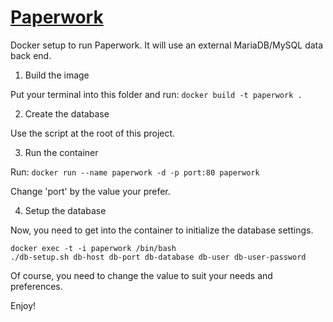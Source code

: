 # [Paperwork](http://paperwork.rocks/)

Docker setup to run Paperwork. It will use an external MariaDB/MySQL data back end.

1. Build the image

Put your terminal into this folder and run: 
```docker build -t paperwork .```

2. Create the database

Use the script at the root of this project.

3. Run the container

Run:
```docker run --name paperwork -d -p port:80 paperwork```

Change 'port' by the value your prefer.

4. Setup the database

Now, you need to get into the container to initialize the database settings.

```
docker exec -t -i paperwork /bin/bash
./db-setup.sh db-host db-port db-database db-user db-user-password
```

Of course, you need to change the value to suit your needs and preferences.

Enjoy!
